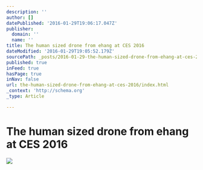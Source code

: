 ```yaml
---
description: ''
author: []
datePublished: '2016-01-29T19:06:17.047Z'
publisher:
  domain: ''
  name: ''
title: The human sized drone from ehang at CES 2016
dateModified: '2016-01-29T19:05:52.179Z'
sourcePath: _posts/2016-01-29-the-human-sized-drone-from-ehang-at-ces-2016.md
published: true
inFeed: true
hasPage: true
inNav: false
url: the-human-sized-drone-from-ehang-at-ces-2016/index.html
_context: 'http://schema.org'
_type: Article

---
```

# The human sized drone from ehang at CES 2016
![](https://the-grid-user-content.s3-us-west-2.amazonaws.com/cd22da0f-f7aa-49f5-b305-ac81bfa60e8a.png)